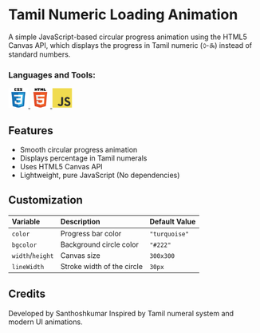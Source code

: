 # Tamil Numeric Loading Animation
A simple JavaScript-based circular progress animation using the HTML5 Canvas API, which displays the progress in Tamil numeric (௦-௯) instead of standard numbers.

<h3 align="left">Languages and Tools:</h3>
<p align="left"> <a href="https://www.w3schools.com/css/" target="_blank" rel="noreferrer"> <img src="https://raw.githubusercontent.com/devicons/devicon/master/icons/css3/css3-original-wordmark.svg" alt="css3" width="40" height="40"/> </a> <a href="https://www.w3.org/html/" target="_blank" rel="noreferrer"> <img src="https://raw.githubusercontent.com/devicons/devicon/master/icons/html5/html5-original-wordmark.svg" alt="html5" width="40" height="40"/> </a> <a href="https://developer.mozilla.org/en-US/docs/Web/JavaScript" target="_blank" rel="noreferrer"> <img src="https://raw.githubusercontent.com/devicons/devicon/master/icons/javascript/javascript-original.svg" alt="javascript" width="40" height="40"/> </a> </p>

## Features
- Smooth circular progress animation
- Displays percentage in Tamil numerals
- Uses HTML5 Canvas API
- Lightweight, pure JavaScript (No dependencies)

## Customization

| Variable | Description | Default Value |
| :---         | :---           | :---          |
| `color`   | Progress bar color     | `"turquoise"`    |
| `bgcolor`    | Background circle color      | `"#222"`      |
| `width`/`height`    | Canvas size       | `300x300`      |
| `lineWidth`    | Stroke width of the circle       | `30px`      |

## Credits
Developed by Santhoshkumar
Inspired by Tamil numeral system and modern UI animations.
